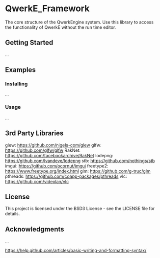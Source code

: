 # QwerkE_Framework
The core structure of the QwerkEngine system. Use this library to access the functionality of QwerkE without the run time editor.

## Getting Started
...

## Examples
### Installing
...

### Usage
...

## 3rd Party Libraries
glew: https://github.com/nigels-com/glew
glfw: https://github.com/glfw/glfw
RakNet: https://github.com/facebookarchive/RakNet
lodepng: https://github.com/lvandeve/lodepng
stb: https://github.com/nothings/stb
imgui: https://github.com/ocornut/imgui
freetype2: https://www.freetype.org/index.html
glm: https://github.com/g-truc/glm
pthreads: https://github.com/coapp-packages/pthreads
vlc: https://github.com/videolan/vlc

## License
This project is licensed under the BSD3 License - see the LICENSE file for details.

## Acknowledgments
...

https://help.github.com/articles/basic-writing-and-formatting-syntax/
